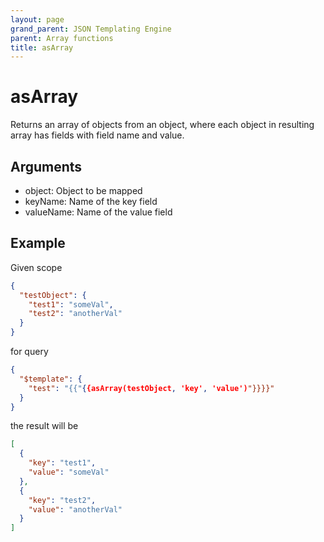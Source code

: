 ```yaml
---
layout: page
grand_parent: JSON Templating Engine
parent: Array functions
title: asArray
---
```


# asArray

Returns an array of objects from an object, where each object in resulting array has fields with field name and value.

## Arguments

 - object: Object to be mapped
 - keyName: Name of the key field
 - valueName: Name of the value field

## Example

Given scope
```json
{
  "testObject": {
    "test1": "someVal",
    "test2": "anotherVal"
  }
}
```
for query
```json
{
  "$template": {
    "test": "{{"{{asArray(testObject, 'key', 'value')"}}}}"
  }
}
```
the result will be
```json
[
  {
    "key": "test1",
    "value": "someVal"
  },
  {
    "key": "test2",
    "value": "anotherVal"
  }
]
```
